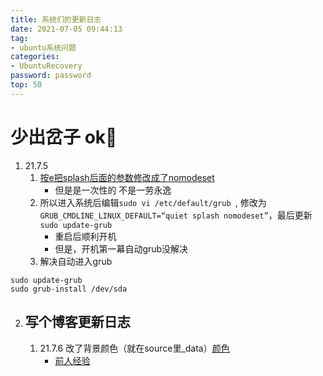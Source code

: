 ```yaml
---
title: 系统们的更新日志
date: 2021-07-05 09:44:13
tag:
- ubuntu系统问题
categories:
- UbuntuRecovery
password: password
top: 50
---
```



# 少出岔子 ok💢
<!-- more -->

1. 21.7.5
    1. [按e把splash后面的参数修改成了nomodeset](https://blog.csdn.net/weixin_43074462/article/details/100716511)
        - 但是是一次性的 不是一劳永逸
    2. 所以进入系统后编辑`sudo vi /etc/default/grub `, 修改为`GRUB_CMDLINE_LINUX_DEFAULT=“quiet splash nomodeset”`，最后更新`sudo update-grub`
        - 重启后顺利开机
        - 但是，开机第一幕自动grub没解决
    3. 解决自动进入grub
```
sudo update-grub
sudo grub-install /dev/sda
```

2. ## 写个博客更新日志
    1. 21.7.6 改了背景颜色（就在source里_data）[颜色](https://www.sioe.cn/yingyong/yanse-rgb-16/)
        - [前人经验](https://marmalade.vip/nextthemebeautify3.html)
